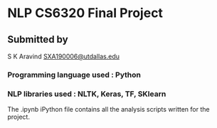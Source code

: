 # NLP CS6320 Final Project

## Submitted by
S K Aravind
SXA190006@utdallas.edu

### Programming language used : Python

### NLP libraries used : NLTK, Keras, TF, SKlearn

The .ipynb iPython file contains all the analysis scripts written for the project.
